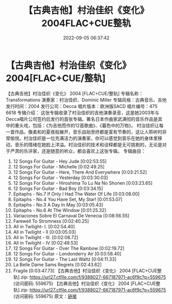 ﻿---
title: 【古典吉他】村治佳织《变化》2004FLAC+CUE整轨
date: 2022-09-05 06:37:42
categories: 古典音乐、新世纪、纯音雅乐
tags: 纯音雅乐
---
# 【古典吉他】村治佳织《变化》2004[FLAC+CUE/整轨]

【古典吉他】村治佳织《变化》 2004 [FLAC+CUE/整轨]
专辑名称：Transformations
演奏家：村治佳织、Dominic Miller
专辑风格：古典音乐、吉他
发行时间：2004
发行公司：Decca
唱片版本：欧洲版SACD
唱片编号：475 6618
专辑介绍：
这张专辑收录了村治佳织的吉他演奏录音，这是她2003年与Decca唱片公司签约后发行的首张专辑。著名日本作曲家武满彻的音乐作品是其中的重头戏，包括：《为吉他而作的12首歌曲》、《暮色中的万物》。
村治佳织让每一首作品，像柔和的夏夜般展开，音乐自始至终都是富有节奏的，这让人聆听时非常愉悦。村治佳织是一位充满活力的演奏家，你可以感觉到音乐在她的身体里移动，音乐的情绪在她脸上洋溢。村治佳织的技术和诠释都是无可挑剔的，无论是对于严肃的乐评家，还是随意的听众，都会喜欢上这张专辑。
专辑曲目：
01. 12 Songs For Guitar - Hey Jude [0:02:53.55]
02. 12 Songs For Guitar - Michelle [0:02:49.25]
03. 12 Songs For Guitar - Here, There And Everywhere
[0:03:21.52]
04. 12 Songs For Guitar - Yesterday [0:03:30.03]
05. 12 Songs For Guitar - Hiroshima To Lu Na No Shonen
[0:03:23.65]
06. 12 Songs For Guitar - Bad Boy [0:03:34.15]
07. Epitaphs - No.7 If Only I Had The Water Of Life
[0:03:08.00]
08. Epitaphs - No.4 You Have Set, My Star! [0:01:53.07]
09. Epitaphs - No.3 A Day In May [0:03:05.43]
10. Epitaphs - No.6 At The Window [0:01:25.32]
11. Variaciones Sobre El Carnaval De Venecia [0:08:56.55]
12. Farewell To Stromness [0:02:40.25]
13. All in Twilight- I. [0:02:54.40]
14. All in Twilight - II [0:03:05.03]
15. All in Twilight - III. [0:02:08.72]
16. All in Twilight - IV [0:02:49.53]
17. 12 Songs For Guitar - Over The Rainbow [0:02:19.72]
18. 12 Songs For Guitar - Londonderry Air [0:03:58.40]
19. 12 Songs For Guitar - The Last Waltz [0:04:11.33]
20. La Belle Dame Sams Regrets [0:02:43.62]
21. Fragile [0:03:47.73]
【古典吉他】村治佳织《变化》 2004 [FLAC+CUE整轨].zip: https://url27.ctfile.com/f/9388027-667187971-ac6f9c?p=559675
(访问密码: 559675)
【古典吉他】村治佳织《变化》 2004 [FLAC+CUE整轨].zip: https://url27.ctfile.com/f/9388027-667187971-ac6f9c?p=559675
(访问密码: 559675)
原文：[链接](https://blog.sina.com.cn/s/blog_1647c7e7601030z81.html)